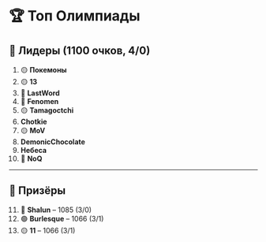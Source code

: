 # 🏆 **Топ Олимпиады**

## 🥇 **Лидеры** (1100 очков, 4/0)
1. 🟡 **Покемоны**  
2. 🟡 **13**  
3. 🔴 **LastWord**  
4. 🔴 **Fenomen**  
5. 🟡 **Tamagoctchi**  
6.  **Chotkie**  
7. 🟡 **MoV**  
8.  **DemonicChocolate**  
9.  **Небеса**  
10. 🔵 **NoQ**  

---

## 🥈 **Призёры**
11. 🔴 **Shalun** – 1085 (3/0)  
12. 🟢 **Burlesque** – 1066 (3/1)  
13. 🟡 **11** – 1066 (3/1)  
